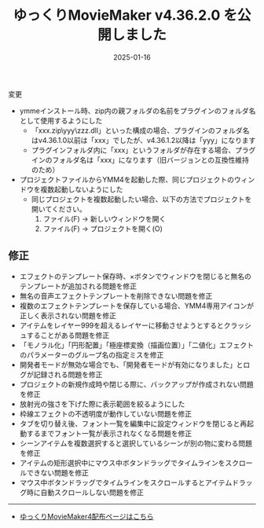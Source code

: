 ﻿---
title: ゆっくりMovieMaker v4.36.2.0 を公開しました
date: 2025-01-16
tags: [YMM4,お知らせ]
---
変更
- ymmeインストール時、zip内の親フォルダの名前をプラグインのフォルダ名として使用するようにした
  - 「xxx.zip\yyy\zzz.dll」といった構成の場合、プラグインのフォルダ名はv4.36.1.0以前は「xxx」でしたが、v4.36.1.2以降は「yyy」になります
  - プラグインフォルダ内に「xxx」というフォルダが存在する場合、プラグインのフォルダ名は「xxx」になります（旧バージョンとの互換性維持のため）
- プロジェクトファイルからYMM4を起動した際、同じプロジェクトのウィンドウを複数起動しないようにした
  - 同じプロジェクトを複数起動したい場合、以下の方法でプロジェクトを開いてください。
    1. ファイル(F) → 新しいウィンドウを開く
    2. ファイル(F) → プロジェクトを開く(O)
## 修正
- エフェクトのテンプレート保存時、×ボタンでウィンドウを閉じると無名のテンプレートが追加される問題を修正
- 無名の音声エフェクトテンプレートを削除できない問題を修正
- 複数のエフェクトテンプレートを保存している場合、YMM4専用アイコンが正しく表示されない問題を修正
- アイテムをレイヤー999を超えるレイヤーに移動させようとするとクラッシュすることがある問題を修正
- 「モノラル化」「円形配置」「極座標変換（描画位置）」「二値化」エフェクトのパラメーターのグループ名の指定ミスを修正
- 開発者モードが無効な場合でも、「開発者モードが有効になりました」とログが記録される問題を修正
- プロジェクトの新規作成時や閉じる際に、バックアップが作成されない問題を修正
- 放射光の強さを下げた際に表示範囲を絞るようにした
- 枠線エフェクトの不透明度が動作していない問題を修正
- タブを切り替え後、フォント一覧を編集中に設定ウィンドウを閉じると再起動するまでフォント一覧が表示されなくなる問題を修正
- シーンアイテムを複数選択すると選択しているシーンが別の物に変わる問題を修正
- アイテムの矩形選択中にマウス中ボタンドラッグでタイムラインをスクロールできない問題を修正
- マウス中ボタンドラッグでタイムラインをスクロールするとアイテムドラッグ時に自動スクロールしない問題を修正

---

- [ゆっくりMovieMaker4配布ページはこちら](../index.md)